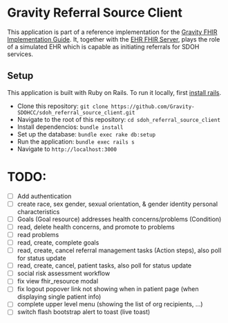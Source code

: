 # Gravity Referral Source Client 

This application is part of a reference implementation for the [Gravity FHIR
Implementation Guide](http://hl7.org/fhir/us/sdoh-clinicalcare/). It, together
with the [EHR FHIR
Server](https://github.com/Gravity-SDOHCC/gravity-sdoh-ehr-server), plays the
role of a simulated EHR which is capable as initiating referrals for SDOH
services.


## Setup
This application is built with Ruby on Rails. To run it locally, first [install
rails](https://guides.rubyonrails.org/getting_started.html#creating-a-new-rails-project-installing-rails).

* Clone this repository: `git clone
  https://github.com/Gravity-SDOHCC/sdoh_referral_source_client.git`
* Navigate to the root of this repository: `cd sdoh_referral_source_client`
* Install dependencios: `bundle install`
* Set up the database: `bundle exec rake db:setup`
* Run the application: `bundle exec rails s`
* Navigate to `http://localhost:3000`

# TODO:
- [ ] Add authentication
- [ ] create race, sex gender, sexual orientation, & gender identity personal characteristics
- [ ] Goals (Goal resource) addresses health concerns/problems (Condition)
- [ ] read, delete health concerns, and promote to problems
- [ ] read problems
- [ ] read, create, complete goals
- [ ] read, create, cancel referral management tasks (Action steps), also poll for status update
- [ ] read, create, cancel, patient tasks, also poll for status update
- [ ] social risk assessment workflow
- [ ] fix view fhir_resource modal
- [ ] fix logout popover link not showing when in patient page (when displaying single patient info)
- [ ] complete upper level menu (showing the list of org recipients, ...)
- [ ] switch flash bootstrap alert to toast (live toast)
